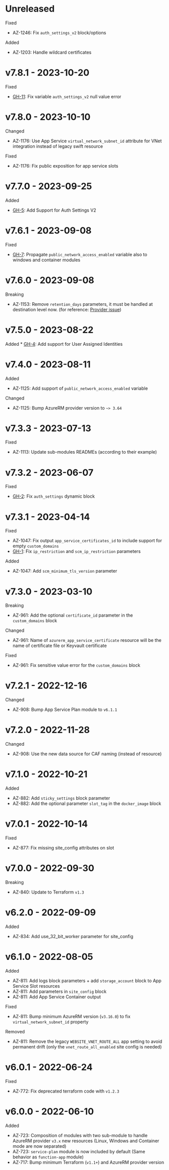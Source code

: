# Unreleased

Fixed
  * AZ-1246: Fix `auth_settings_v2` block/options

Added
  * AZ-1203: Handle wildcard certificates

# v7.8.1 - 2023-10-20

Fixed
  * [GH-11](https://github.com/claranet/terraform-azurerm-app-service/pull/11): Fix variable `auth_settings_v2` null value error

# v7.8.0 - 2023-10-10

Changed
  * AZ-1176: Use App Service `virtual_network_subnet_id` attribute for VNet integration instead of legacy swift resource

Fixed
  * AZ-1176: Fix public exposition for app service slots

# v7.7.0 - 2023-09-25

Added
   * [GH-5](https://github.com/claranet/terraform-azurerm-app-service/issues/5): Add Support for Auth Settings V2

# v7.6.1 - 2023-09-08

Fixed
  * [GH-7](https://github.com/claranet/terraform-azurerm-app-service/pull/7): Propagate `public_network_access_enabled` variable also to windows and container modules

# v7.6.0 - 2023-09-08

Breaking
  * AZ-1153: Remove `retention_days` parameters, it must be handled at destination level now. (for reference: [Provider issue](https://github.com/hashicorp/terraform-provider-azurerm/issues/23051))

# v7.5.0 - 2023-08-22

Added
    * [GH-4](https://github.com/claranet/terraform-azurerm-app-service/pull/4): Add support for User Assigned Identities

# v7.4.0 - 2023-08-11

Added
  * AZ-1125: Add support of `public_network_access_enabled` variable

Changed
  * AZ-1125: Bump AzureRM provider version to `~> 3.64`

# v7.3.3 - 2023-07-13

Fixed
  * AZ-1113: Update sub-modules READMEs (according to their example)

# v7.3.2 - 2023-06-07

Fixed
  * [GH-2](https://github.com/claranet/terraform-azurerm-app-service/pull/2): Fix `auth_settings` dynamic block

# v7.3.1 - 2023-04-14

Fixed
  * AZ-1047: Fix output `app_service_certificates_id` to include support for empty `custom_domains`
  * [GH-1](https://github.com/claranet/terraform-azurerm-app-service/pull/1): Fix `ip_restriction` and `scm_ip_restriction` parameters

Added
  * AZ-1047: Add `scm_minimum_tls_version` parameter

# v7.3.0 - 2023-03-10

Breaking
  * AZ-961: Add the optional `certificate_id` parameter in the `custom_domains` block

Changed
  * AZ-961: Name of `azurerm_app_service_certificate` resource will be the name of certificate file or Keyvault certificate

Fixed
  * AZ-961: Fix sensitive value error for the `custom_domains` block

# v7.2.1 - 2022-12-16

Changed
  * AZ-908: Bump App Service Plan module to `v6.1.1`

# v7.2.0 - 2022-11-28

Changed
  * AZ-908: Use the new data source for CAF naming (instead of resource)

# v7.1.0 - 2022-10-21

Added
  * AZ-882: Add `sticky_settings` block parameter
  * AZ-882: Add the optional parameter `slot_tag` in the `docker_image` block

# v7.0.1 - 2022-10-14

Fixed
  * AZ-877: Fix missing site_config attributes on slot

# v7.0.0 - 2022-09-30

Breaking
  * AZ-840: Update to Terraform `v1.3`

# v6.2.0 - 2022-09-09

Added
  * AZ-834: Add use_32_bit_worker parameter for site_config

# v6.1.0 - 2022-08-05

Added
  * AZ-811: Add logs block parameters + add `storage_account` block to App Service Slot resources
  * AZ-811: Add parameters in `site_config` block
  * AZ-811: Add App Service Container output

Fixed
  * AZ-811: Bump minimum AzureRM version (`v3.16.0`) to fix `virtual_network_subnet_id` property

Removed
  * AZ-811: Remove the legacy `WEBSITE_VNET_ROUTE_ALL` app setting to avoid permanent drift (only the `vnet_route_all_enabled` site config is needed)

# v6.0.1 - 2022-06-24

Fixed
  * AZ-772: Fix deprecated terraform code with `v1.2.3`

# v6.0.0 - 2022-06-10

Added
  * AZ-723: Composition of modules with two sub-module to handle AzureRM provider `v3.x` new resources (Linux, Windows and Container mode are now separated)
  * AZ-723: `service-plan` module is now included by default (Same behavior as `function-app` module)
  * AZ-717: Bump minimum Terraform (`v1.1+`) and AzureRM provider version
